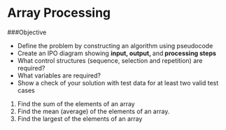 # Array Processing


###Objective
* Define the problem by constructing an algorithm using pseudocode
* Create an IPO diagram showing <strong>input, output, </strong>and<strong> processing steps</strong>
* What control structures (sequence, selection and repetition) are required?
* What variables are required?
* Show a check of your solution with test data for at least two valid test cases


1. Find the sum of the elements of an array
2. Find the mean (average) of the elements of an array.&nbsp;
3. Find the largest of the elements of an array

